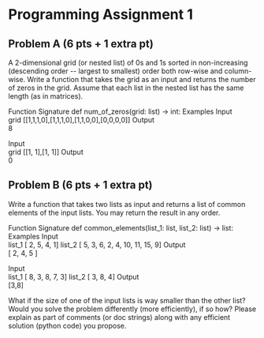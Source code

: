 # Programming Assignment 1

## Problem A (6 pts + 1 extra pt)

A 2-dimensional grid (or nested list) of 0s and 1s sorted in non-increasing  (descending order -- largest to smallest) order both row-wise and column-wise. Write a function that takes the grid as an input and returns the number of zeros in the grid. Assume that each list in the nested list has the same length (as in matrices).

Function Signature
def num_of_zeros(grid: list) -> int:
Examples
Input	
grid
[[1,1,1,0],[1,1,1,0],[1,1,0,0],[0,0,0,0]]
Output		
8
 

Input	
grid
[[1, 1],[1, 1]]
Output		
0
 

## Problem B (6 pts + 1 extra pt)
Write a function that takes two lists as input and returns a list of common elements of the input lists.  You may return the result in any order.

Function Signature
def common_elements(list_1: list, list_2: list) -> list:
Examples
Input	
list_1
[ 2, 5, 4, 1]
list_2
[ 5, 3, 6, 2, 4, 10, 11, 15, 9]
Output		
[ 2, 4, 5 ]
 

Input	
list_1
[ 8, 3, 8, 7, 3]
list_2
[ 3, 8, 4]
Output		
[3,8]
 

What if the size of one of the input lists is way smaller than the other list? Would you solve the problem differently (more efficiently), if so how? Please explain as part of comments (or doc strings) along with any efficient solution (python code) you propose.
